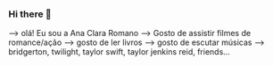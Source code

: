 ### Hi there 👋

--> olá! Eu sou a Ana Clara Romano
--> Gosto de assistir filmes de romance/ação
--> gosto de ler livros 
--> gosto de escutar músicas
--> bridgerton, twilight, taylor swift, taylor jenkins reid, friends...
